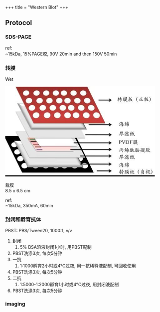 +++
title = "Western Blot"
+++

## Protocol

### SDS-PAGE

ref:  
~15kDa, 15%PAGE胶, 90V 20min and then 150V 50min  

### 转膜

Wet

![alt text](transfer-sandwich.png)

裁膜  
8.5 x 6.5 cm  

ref:  
~15kDa, 350mA, 60min  

### 封闭和孵育抗体

PBST: PBS/Tween20, 1000:1, v/v

1. 封闭
   1. 5% BSA溶液封闭1小时, 用PBST配制
2. PBST洗涤3次, 每次5分钟
3. 一抗
   1. 1:1000孵育2小时或4°C过夜, 用一抗稀释液配制, 可回收使用
4. PBST洗涤3次, 每次5分钟
5. 二抗
   1. 1:5000-1:2000孵育1小时或4°C过夜, 用封闭液配制
6. PBST洗涤3次, 每次5分钟

### imaging
